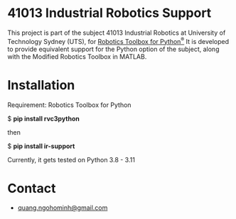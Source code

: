 # 41013 Industrial Robotics Support

This project is part of the subject 41013 Industrial Robotics at University of Technology Sydney (UTS), for <a href="https://github.com/petercorke/robotics-toolbox-python">Robotics Toolbox for Python<sup>&reg;</sup></a>
It is developed to provide equivalent support for the Python option of the subject, along with the Modified Robotics Toolbox in MATLAB.

# Installation
Requirement: Robotics Toolbox for Python

$ **pip install rvc3python**

then

$ **pip install ir-support**

Currently, it gets tested on Python 3.8 - 3.11

# Contact
 - quang.ngohominh@gmail.com
